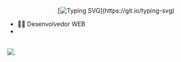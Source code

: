 
<div align="center" >
 
 
 
[![Typing SVG](https://readme-typing-svg.herokuapp.com?font=star+jedirs&size=35&pause=1000&color=FFFF00C&vCenter=true&width=600&height=70&lines=Hello+I'm+Marcelo+Silva;development+student+WeB;)](https://git.io/typing-svg)
 
 </div>

- 👨‍💻 Desenvolvedor WEB
- 
 <br>
  
  <div> 
  <a href="https://br.linkedin.com/in/marcelo-augusto-da-silva-48a294246?original_referer=https%3A%2F%2Fwww.google.com%2F" target="_blank"><img src="https://img.shields.io/badge/-LinkedIn-%230077B5?style=for-the-badge&logo=linkedin&logoColor=white" target="_blank"></a> 
 

 
</div>
